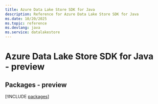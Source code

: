 ```yaml
---
title: Azure Data Lake Store SDK for Java
description: Reference for Azure Data Lake Store SDK for Java
ms.date: 10/20/2025
ms.topic: reference
ms.devlang: java
ms.service: datalakestore
---
```

# Azure Data Lake Store SDK for Java - preview
## Packages - preview
[!INCLUDE [packages](data-lake-store-index.md)]